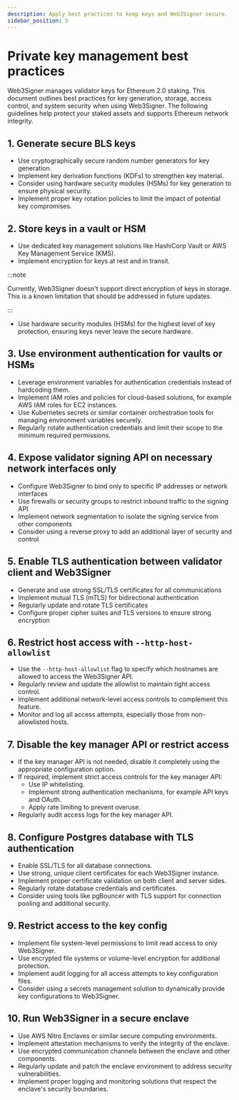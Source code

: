 ```yaml
---
description: Apply best practices to keep keys and Web3Signer secure.
sidebar_position: 5
---
```


# Private key management best practices

Web3Signer manages validator keys for Ethereum 2.0 staking. 
This document outlines best practices for key generation, storage, access control, and system security when using Web3Signer. 
The following guidelines help protect your staked assets and supports Ethereum network integrity.

## 1. Generate secure BLS keys

- Use cryptographically secure random number generators for key generation.
- Implement key derivation functions (KDFs) to strengthen key material.
- Consider using hardware security modules (HSMs) for key generation to ensure physical security.
- Implement proper key rotation policies to limit the impact of potential key compromises.

## 2. Store keys in a vault or HSM

- Use dedicated key management solutions like HashiCorp Vault or AWS Key Management Service (KMS).
- Implement encryption for keys at rest and in transit.

:::note

Currently, Web3Signer doesn't support direct encryption of keys in storage. This is a known limitation that should be addressed in future updates.

:::

- Use hardware security modules (HSMs) for the highest level of key protection, ensuring keys never leave the secure hardware.

## 3. Use environment authentication for vaults or HSMs

- Leverage environment variables for authentication credentials instead of hardcoding them.
- Implement IAM roles and policies for cloud-based solutions, for example AWS IAM roles for EC2 instances.
- Use Kubernetes secrets or similar container orchestration tools for managing environment variables securely.
- Regularly rotate authentication credentials and limit their scope to the minimum required permissions.

## 4. Expose validator signing API on necessary network interfaces only

- Configure Web3Signer to bind only to specific IP addresses or network interfaces
- Use firewalls or security groups to restrict inbound traffic to the signing API
- Implement network segmentation to isolate the signing service from other components
- Consider using a reverse proxy to add an additional layer of security and control

## 5. Enable TLS authentication between validator client and Web3Signer

- Generate and use strong SSL/TLS certificates for all communications
- Implement mutual TLS (mTLS) for bidirectional authentication
- Regularly update and rotate TLS certificates
- Configure proper cipher suites and TLS versions to ensure strong encryption

## 6. Restrict host access with `--http-host-allowlist`

- Use the `--http-host-allowlist` flag to specify which hostnames are allowed to access the Web3Signer API.
- Regularly review and update the allowlist to maintain tight access control.
- Implement additional network-level access controls to complement this feature.
- Monitor and log all access attempts, especially those from non-allowlisted hosts.

## 7. Disable the key manager API or restrict access

- If the key manager API is not needed, disable it completely using the appropriate configuration option.
- If required, implement strict access controls for the key manager API:
  - Use IP whitelisting.
  - Implement strong authentication mechanisms, for example API keys and OAuth.
  - Apply rate limiting to prevent overuse.
- Regularly audit access logs for the key manager API.

## 8. Configure Postgres database with TLS authentication

- Enable SSL/TLS for all database connections.
- Use strong, unique client certificates for each Web3Signer instance.
- Implement proper certificate validation on both client and server sides.
- Regularly rotate database credentials and certificates.
- Consider using tools like pgBouncer with TLS support for connection pooling and additional security.

## 9. Restrict access to the key config

- Implement file system-level permissions to limit read access to only Web3Signer.
- Use encrypted file systems or volume-level encryption for additional protection.
- Implement audit logging for all access attempts to key configuration files.
- Consider using a secrets management solution to dynamically provide key configurations to Web3Signer.

## 10. Run Web3Signer in a secure enclave

- Use AWS Nitro Enclaves or similar secure computing environments.
- Implement attestation mechanisms to verify the integrity of the enclave.
- Use encrypted communication channels between the enclave and other components.
- Regularly update and patch the enclave environment to address security vulnerabilities.
- Implement proper logging and monitoring solutions that respect the enclave's security boundaries.
